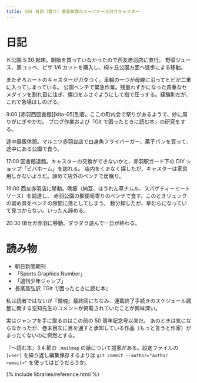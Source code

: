 ```yaml
---
title: 108 日目（曇り）満身創痍のスーツケース付きキャスター
---
```


# 日記

Ｋ公園 5:30 起床。朝飯を買っていなかったので西友赤羽店に直行。
野菜ジュース、黒コッペ、ピザ 1/6 カットを購入し、桐ヶ丘公園方面へ徒歩による移動。

またぞろカートのキャスターがガタつく。車輪の一つが母線に沿ってヒビが二重に入ってしまっている。
公園ベンチで緊急作業。残量わずかになった貴重なセメダインを割れ目に注ぎ、傷口をふさぐようにして指で圧っする。経験則だが、これで急場はしのげる。

9:00 [赤羽西図書館][kita-05]到着。ここの町内会で祭りがあるようで、妙に周りがにぎやかだ。
ブログ作業および『Git で困ったときに読む本』の研究をする。

途中昼飯休憩。マルエツ赤羽台店で白身魚フライバーガー、菓子パンを買って、途中にある公園で食う。

17:00 図書館退館。キャスターの交換ができないかと、赤羽駅ガード下の DIY ショップ「ビバホーム」を訪れる。
店内をくまなく探したが、キャスターは家具用しかないようだ。諦めて店外のベンチで居眠り。

19:00 西友赤羽店に移動。晩飯（納豆、ほうれん草ナムル、スパゲティーミートソース）を調達し、
赤羽公園の郵便局寄りのベンチで食す。このときリュックの留め具をベンチの隙間に落としてしまう。
数分探したが、草むらになっていて見つからない。いったん諦める。

20:30 頃セガ赤羽に移動。ダラダラ遊んで一日が終わる。

# 読み物

* 朝日新聞朝刊
* 「Sports Graphics Number」
* 「週刊少年ジャンプ」
* 長尾高弘訳『Git で困ったときに読む本』

私は読者ではないが『銀魂』最終回にちなみ、連載終了手続きのスケジュール調整に関する空知先生のコメントが掲載されていたことが興味深い。

実はジャンプを手に取るのはこの前の 50 周年記念号以来だ。
あのときは気にならなかったが、巻末目次に目を通すと承知している作品（もっと言うと作家）がまったくないのに愕然とする。

『～読む本』3.4 節の `.mailmap` の話について提案がある。設定ファイルの `[user]` を繰り返し編集保存するよりは
`git commit --author="author <email>"` を使ってはどうだろうか。

{% include libraries/reference.html %}
